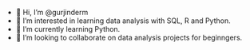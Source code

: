 - 👋 Hi, I’m @gurjinderm
- 👀 I’m interested in learning data analysis with SQL, R and Python.
- 🌱 I’m currently learning Python.
- 💞️ I’m looking to collaborate on data analysis projects for beginngers.

<!---
gurjinderm/gurjinderm is a ✨ special ✨ repository because its `README.md` (this file) appears on your GitHub profile.
You can click the Preview link to take a look at your changes.
--->
